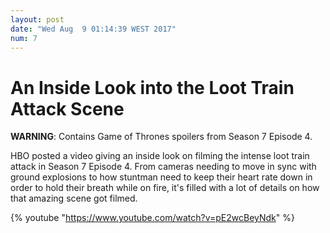 ```yaml
---
layout: post
date: "Wed Aug  9 01:14:39 WEST 2017"
num: 7
---
```


# An Inside Look into the Loot Train Attack Scene

**WARNING**: Contains Game of Thrones spoilers from Season 7 Episode 4.

HBO posted a video giving an inside look on filming the intense loot train
attack in Season 7 Episode 4. From cameras needing to move in sync with ground
explosions to how stuntman need to keep their heart rate down in order to hold
their breath while on fire, it's filled with a lot of details on how that
amazing scene got filmed.

{% youtube "https://www.youtube.com/watch?v=pE2wcBeyNdk" %}
